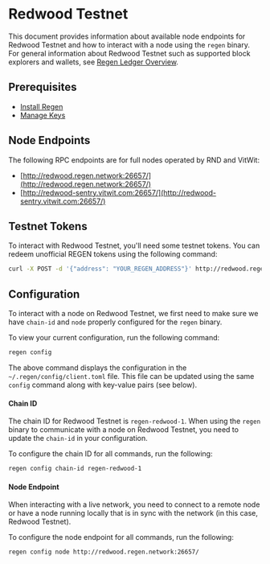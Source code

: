 # Redwood Testnet

This document provides information about available node endpoints for Redwood Testnet and how to interact with a node using the `regen` binary. For general information about Redwood Testnet such as supported block explorers and wallets, see [Regen Ledger Overview](../README.md).

## Prerequisites

- [Install Regen](./README.md)
- [Manage Keys](./manage-keys.md)

## Node Endpoints

The following RPC endpoints are for full nodes operated by RND and VitWit:

- [http://redwood.regen.network:26657/](http://redwood.regen.network:26657/)
- [http://redwood-sentry.vitwit.com:26657/](http://redwood-sentry.vitwit.com:26657/)

## Testnet Tokens

To interact with Redwood Testnet, you'll need some testnet tokens. You can redeem unofficial REGEN tokens using the following command:

```sh
curl -X POST -d '{"address": "YOUR_REGEN_ADDRESS"}' http://redwood.regen.network:8000
```

## Configuration

To interact with a node on Redwood Testnet, we first need to make sure we have `chain-id` and `node` properly configured for the `regen` binary.

To view your current configuration, run the following command:

```bash
regen config
```

The above command displays the configuration in the `~/.regen/config/client.toml` file. This file can be updated using the same `config` command along with key-value pairs (see below).

#### Chain ID

The chain ID for Redwood Testnet is `regen-redwood-1`. When using the `regen` binary to communicate with a node on Redwood Testnet, you need to update the `chain-id` in your configuration.

To configure the chain ID for all commands, run the following:

```sh
regen config chain-id regen-redwood-1
```

#### Node Endpoint

When interacting with a live network, you need to connect to a remote node or have a node running locally that is in sync with the network (in this case, Redwood Testnet).

To configure the node endpoint for all commands, run the following:

```sh
regen config node http://redwood.regen.network:26657/
```
